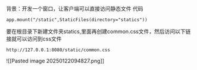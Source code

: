 背景：开发一个窗口，让客户端可以直接访问静态文件
代码
```
app.mount("/static",StaticFiles(directory="statics"))
```
要在根目录下新建文件夹statics,里面再创建common.css文件，然后访问以下链接就可以访问到css文件
```
http://127.0.0.1:8080/static/common.css
```
![[Pasted image 20250122094827.png]]